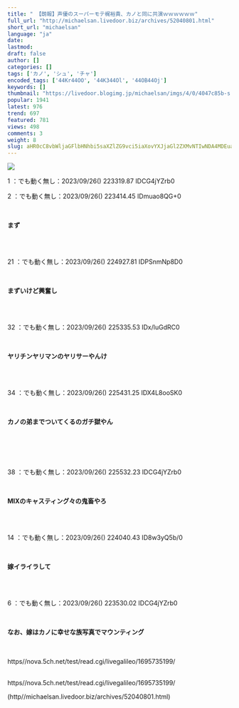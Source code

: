 ```yaml
---
title: " 【朗報】声優のスーパーモテ梶裕貴、カノと同に共演ｗｗｗｗｗｗ"
full_url: "http://michaelsan.livedoor.biz/archives/52040801.html"
short_url: "michaelsan"
language: "ja"
date: 
lastmod: 
draft: false
author: []
categories: []
tags: ['カノ', 'シュ', 'チャ']
encoded_tags: ['44Kr44OO', '44K344Ol', '44OB44Oj']
keywords: []
thumbnail: "https://livedoor.blogimg.jp/michaelsan/imgs/4/0/4047c85b-s.jpg"
popular: 1941
latest: 976
trend: 697
featured: 781
views: 498
comments: 3
weight: 8
slug: aHR0cC8vbWljaGFlbHNhbi5saXZlZG9vci5iaXovYXJjaGl2ZXMvNTIwNDA4MDEuaHRtbA==
---
```


![](https://livedoor.blogimg.jp/michaelsan/imgs/4/0/4047c85b-s.jpg)

<div><p>1 ：でも動く無し：2023/09/26() 223319.87 IDCG4jYZrb0</p><p>2 ：でも動く無し：2023/09/26() 223414.45 IDmuao8QG+0</p><br><b><p>まず<br></p><br></b><br><p>21 ：でも動く無し：2023/09/26() 224927.81 IDPSnmNp8D0</p><br><b><p>まずいけど興奮し </p><br></b><br><p>32 ：でも動く無し：2023/09/26() 225335.53 IDx/luGdRC0</p><br><b><p>ヤリチンヤリマンのヤリサーやんけ <br></p><br></b><br><p>34 ：でも動く無し：2023/09/26() 225431.25 IDX4L8ooSK0</p><p><p><br></p></p><b><p>カノの弟までついてくるのガチ獄やん </p></b><p><b><br></b><br></p><br><p>38 ：でも動く無し：2023/09/26() 225532.23 IDCG4jYZrb0</p><br><b><p>MIXのキャスティング々の鬼畜やろ<br></p><br></b><br><p>14 ：でも動く無し：2023/09/26() 224040.43 ID8w3yQ5b/0</p><br><b><p>嫁イライラして <br></p><br></b><br><p>6 ：でも動く無し：2023/09/26() 223530.02 IDCG4jYZrb0</p><br><b><p>なお、嫁はカノに幸せな族写真でマウンティング</p><br></b><br>https//nova.5ch.net/test/read.cgi/livegalileo/1695735199/<br><br clear='all'> <p id='a6850dc6aefc0d5bbff2bea180d92d89'> </p> <p id='a6850dc6aefc0d5bbff2bea180d92d89'> </p> <p class='alistcloud-container-6795'></p> <p>https//nova.5ch.net/test/read.cgi/livegalileo/1695735199/</p></div>

(http//michaelsan.livedoor.biz/archives/52040801.html)
